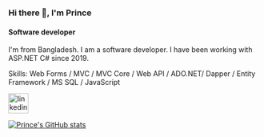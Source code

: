 ### Hi there 👋, I'm Prince
#### Software developer

I'm from Bangladesh. I am a software developer. I have been working with ASP.NET C# since 2019.


Skills: Web Forms / MVC / MVC Core / Web API / ADO.NET/ Dapper / Entity Framework / MS SQL / JavaScript



[<img src='https://cdn.jsdelivr.net/npm/simple-icons@3.0.1/icons/linkedin.svg' alt='linkedin' height='40'>](https://www.linkedin.com/in/https://www.linkedin.com/in/syed-nawaz-prince-3482aa199/)  

[![Prince's GitHub stats](https://github-readme-stats.vercel.app/api?username=nawazprince&count_private=true)](https://github.com/anuraghazra/github-readme-stats)
